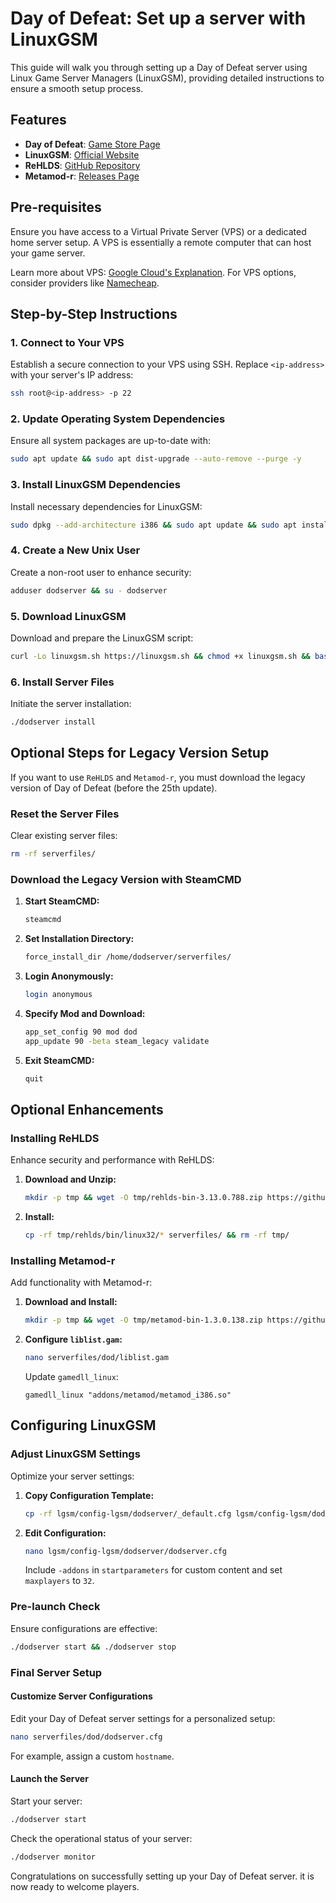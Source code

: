 # Day of Defeat: Set up a server with LinuxGSM

This guide will walk you through setting up a Day of Defeat server using Linux Game Server Managers (LinuxGSM), providing detailed instructions to ensure a smooth setup process.

## Features

- **Day of Defeat**: [Game Store Page](https://store.steampowered.com/app/30/Day_of_Defeat/)
- **LinuxGSM**: [Official Website](https://linuxgsm.com/)
- **ReHLDS**: [GitHub Repository](https://github.com/dreamstalker/rehlds)
- **Metamod-r**: [Releases Page](https://github.com/theAsmodai/metamod-r/releases)

## Pre-requisites

Ensure you have access to a Virtual Private Server (VPS) or a dedicated home server setup. A VPS is essentially a remote computer that can host your game server.

Learn more about VPS: [Google Cloud's Explanation](https://cloud.google.com/learn/what-is-a-virtual-private-server). For VPS options, consider providers like [Namecheap](https://www.namecheap.com/hosting/vps/).

## Step-by-Step Instructions

### 1. Connect to Your VPS

Establish a secure connection to your VPS using SSH. Replace `<ip-address>` with your server's IP address:

```bash
ssh root@<ip-address> -p 22
```

### 2. Update Operating System Dependencies

Ensure all system packages are up-to-date with:

```bash
sudo apt update && sudo apt dist-upgrade --auto-remove --purge -y
```

### 3. Install LinuxGSM Dependencies

Install necessary dependencies for LinuxGSM:

```bash
sudo dpkg --add-architecture i386 && sudo apt update && sudo apt install -y curl wget file tar bzip2 gzip unzip bsdmainutils python3 util-linux ca-certificates binutils bc jq tmux netcat lib32gcc-s1 lib32stdc++6 libsdl2-2.0-0:i386 steamcmd
```

### 4. Create a New Unix User

Create a non-root user to enhance security:

```bash
adduser dodserver && su - dodserver
```

### 5. Download LinuxGSM

Download and prepare the LinuxGSM script:

```bash
curl -Lo linuxgsm.sh https://linuxgsm.sh && chmod +x linuxgsm.sh && bash linuxgsm.sh dodserver
```

### 6. Install Server Files

Initiate the server installation:

```bash
./dodserver install
```

## Optional Steps for Legacy Version Setup

If you want to use `ReHLDS` and `Metamod-r`, you must download the legacy version of Day of Defeat (before the 25th update).

### Reset the Server Files

Clear existing server files:

```bash
rm -rf serverfiles/
```

### Download the Legacy Version with SteamCMD

1. **Start SteamCMD:**

    ```bash
    steamcmd
    ```

2. **Set Installation Directory:**

    ```bash
    force_install_dir /home/dodserver/serverfiles/
    ```

3. **Login Anonymously:**

    ```bash
    login anonymous
    ```

4. **Specify Mod and Download:**

    ```bash
    app_set_config 90 mod dod
    app_update 90 -beta steam_legacy validate
    ```

5. **Exit SteamCMD:**

    ```bash
    quit
    ```

## Optional Enhancements

### Installing ReHLDS

Enhance security and performance with ReHLDS:

1. **Download and Unzip:**

    ```bash
    mkdir -p tmp && wget -O tmp/rehlds-bin-3.13.0.788.zip https://github.com/dreamstalker/rehlds/releases/download/3.13.0.788/rehlds-bin-3.13.0.788.zip && unzip tmp/rehlds-bin-3.13.0.788.zip -d tmp/rehlds/
    ```

2. **Install:**

    ```bash
    cp -rf tmp/rehlds/bin/linux32/* serverfiles/ && rm -rf tmp/
    ```

### Installing Metamod-r

Add functionality with Metamod-r:

1. **Download and Install:**

    ```bash
    mkdir -p tmp && wget -O tmp/metamod-bin-1.3.0.138.zip https://github.com/theAsmodai/metamod-r/releases/download/1.3.0.138/metamod-bin-1.3.0.138.zip && unzip tmp/metamod-bin-1.3.0.138.zip -d tmp/metamod/ && mkdir -p serverfiles/dod/addons/ && cp -rf tmp/metamod/addons/* serverfiles/dod/addons/metamod/ && rm -rf tmp/
    ```

2. **Configure `liblist.gam`:**



    ```bash
    nano serverfiles/dod/liblist.gam
    ```

    Update `gamedll_linux`:

    ```
    gamedll_linux "addons/metamod/metamod_i386.so"
    ```

## Configuring LinuxGSM

### Adjust LinuxGSM Settings

Optimize your server settings:

1. **Copy Configuration Template:**

    ```bash
    cp -rf lgsm/config-lgsm/dodserver/_default.cfg lgsm/config-lgsm/dodserver/dodserver.cfg
    ```

2. **Edit Configuration:**

    ```bash
    nano lgsm/config-lgsm/dodserver/dodserver.cfg
    ```

    Include `-addons` in `startparameters` for custom content and set `maxplayers` to `32`.

### Pre-launch Check

Ensure configurations are effective:

```bash
./dodserver start && ./dodserver stop
```

### Final Server Setup

#### Customize Server Configurations

Edit your Day of Defeat server settings for a personalized setup:

```bash
nano serverfiles/dod/dodserver.cfg
```

For example, assign a custom `hostname`.

#### Launch the Server

Start your server:

```bash
./dodserver start
```

Check the operational status of your server:

```bash
./dodserver monitor
```

Congratulations on successfully setting up your Day of Defeat server. it is now ready to welcome players.
